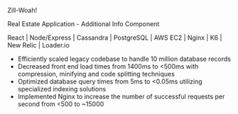 Zill-Woah!

Real Estate Application - Additional Info Component

React | Node/Express | Cassandra | PostgreSQL | AWS EC2 | Nginx | K6 | New Relic | Loader.io

* Efficiently scaled legacy codebase to handle 10 million database records
* Decreased front end load times from 1400ms to <500ms with compression, minifying and code splitting techniques
* Optimized database query times from 5ms to <0.05ms utilizing specialized indexing solutions
* Implemented Nginx to increase the number of successful requests per second from <500 to ~15000
